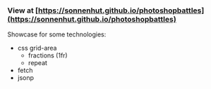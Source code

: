 ### View at [https://sonnenhut.github.io/photoshopbattles](https://sonnenhut.github.io/photoshopbattles)

Showcase for some technologies:
 - css grid-area
    - fractions (1fr)
    - repeat 
 - fetch
 - jsonp